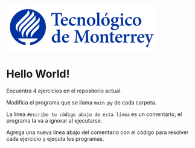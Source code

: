 ![Tec de Monterrey](images/logotecmty.png)
# Hello World!
Encuentra 4 ejercicios en el repositorio actual.

Modifica el programa que se llama `main.py` de cada carpeta.

La línea `#escribe tu código abajo de esta línea` es un comentario, el programa la va a ignorar al ejecutarse.

Agrega una nueva línea abajo del comentario con el código para resolver cada ejercicio y ejecuta los programas.
